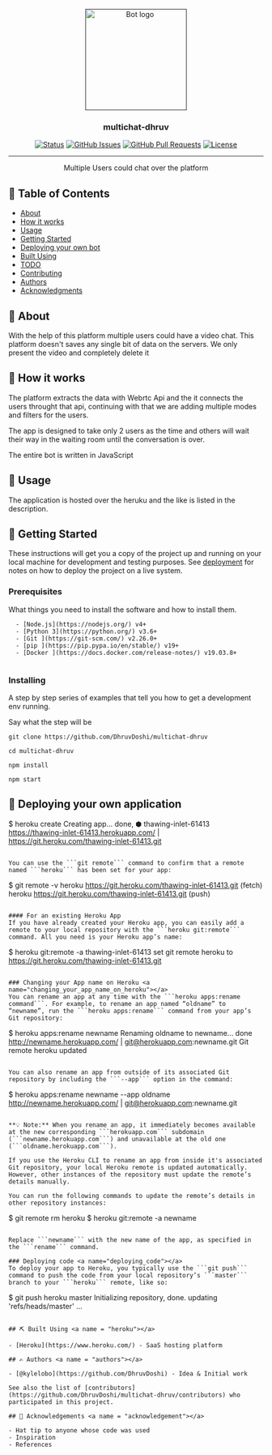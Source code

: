 <p align="center">
  <a href="" rel="noopener">
 <img width=200px height=200px src="https://i.imgur.com/FxL5qM0.jpg" alt="Bot logo"></a>
</p>

<h3 align="center">multichat-dhruv</h3>

<div align="center">

[![Status](https://img.shields.io/badge/status-active-success.svg)]()
[![GitHub Issues](https://img.shields.io/github/issues/DhruvDoshi/multichat-dhruv.svg)](https://github.com/DhruvDoshi/multichat-dhruv/issues)
[![GitHub Pull Requests](https://img.shields.io/github/issues-pr/DhruvDoshi/multichat-dhruv.svg)](https://github.com/DhruvDoshi/multichat-dhruv/pulls)
[![License](https://img.shields.io/badge/license-MIT-blue.svg)](/LICENSE)

</div>

---

<p align="center"> Multiple Users could chat over the platform
    <br> 
</p>

## 📝 Table of Contents

- [About](#about)
- [How it works](#working)
- [Usage](#usage)
- [Getting Started](#getting_started)
- [Deploying your own bot](#deployment)
- [Built Using](#built_using)
- [TODO](../TODO.md)
- [Contributing](../CONTRIBUTING.md)
- [Authors](#authors)
- [Acknowledgments](#acknowledgement)

## 🧐 About <a name = "about"></a>

With the help of this platform multiple users could have a video chat. This platform doesn't saves any single bit of data on the servers. We only present the video and completely delete it


## 💭 How it works <a name = "working"></a>

The platform extracts the data with Webrtc Api and the it connects the users throught that api, continuing with that we are adding multiple modes and filters for the users.

The app is designed to take only 2 users as the time and others will wait their way in the waiting room until the conversation is over.

The entire bot is written in JavaScript

## 🎈 Usage <a name = "usage"></a>

The application is hosted over the heruku and the like is listed in the description.


## 🏁 Getting Started <a name = "getting_started"></a>

These instructions will get you a copy of the project up and running on your local machine for development and testing purposes. See [deployment](#deployment) for notes on how to deploy the project on a live system.

### Prerequisites

What things you need to install the software and how to install them.

```
  - [Node.js](https://nodejs.org/) v4+
  - [Python 3](https://python.org/) v3.6+
  - [Git ](https://git-scm.com/) v2.26.0+
  - [pip ](https://pip.pypa.io/en/stable/) v19+
  - [Docker ](https://docs.docker.com/release-notes/) v19.03.8+
 
```

### Installing

A step by step series of examples that tell you how to get a development env running.

Say what the step will be

```
git clone https://github.com/DhruvDoshi/multichat-dhruv
```
```
cd multichat-dhruv
```
```
npm install
```
```
npm start 
```


## 🚀 Deploying your own application <a name = "deployment"></a>

$ heroku create
Creating app... done, ⬢ thawing-inlet-61413
https://thawing-inlet-61413.herokuapp.com/ | https://git.heroku.com/thawing-inlet-61413.git
```

You can use the ```git remote``` command to confirm that a remote named ```heroku``` has been set for your app:
```
$ git remote -v
heroku  https://git.heroku.com/thawing-inlet-61413.git (fetch)
heroku  https://git.heroku.com/thawing-inlet-61413.git (push)
```

#### For an existing Heroku App
If you have already created your Heroku app, you can easily add a remote to your local repository with the ```heroku git:remote``` command. All you need is your Heroku app’s name:
```
$ heroku git:remote -a thawing-inlet-61413
set git remote heroku to https://git.heroku.com/thawing-inlet-61413.git
```

### Changing your App name on Heroku <a name="changing_your_app_name_on_heroku"></a>
You can rename an app at any time with the ```heroku apps:rename command```. For example, to rename an app named “oldname” to “newname”, run the ```heroku apps:rename``` command from your app’s Git repository:
```
$ heroku apps:rename newname
Renaming oldname to newname... done
http://newname.herokuapp.com/ | git@herokuapp.com:newname.git
Git remote heroku updated
```

You can also rename an app from outside of its associated Git repository by including the ```--app``` option in the command:
```
$ heroku apps:rename newname --app oldname
http://newname.herokuapp.com/ | git@herokuapp.com:newname.git
```

**💡 Note:** When you rename an app, it immediately becomes available at the new corresponding ```herokuapp.com``` subdomain (```newname.herokuapp.com```) and unavailable at the old one (```oldname.herokuapp.com```).

If you use the Heroku CLI to rename an app from inside it's associated Git repository, your local Heroku remote is updated automatically. However, other instances of the repository must update the remote’s details manually.

You can run the following commands to update the remote’s details in other repository instances:
```
$ git remote rm heroku
$ heroku git:remote -a newname
```

Replace ```newname``` with the new name of the app, as specified in the ```rename``` command.

### Deploying code <a name="deploying_code"></a>
To deploy your app to Heroku, you typically use the ```git push``` command to push the code from your local repository’s ```master``` branch to your ```heroku``` remote, like so:
```
$ git push heroku master
Initializing repository, done.
updating 'refs/heads/master'
  ...
```

## ⛏️ Built Using <a name = "heroku"></a>

- [Heroku](https://www.heroku.com/) - SaaS hosting platform

## ✍️ Authors <a name = "authors"></a>

- [@kylelobo](https://github.com/DhruvDoshi) - Idea & Initial work

See also the list of [contributors](https://github.com/DhruvDoshi/multichat-dhruv/contributors) who participated in this project.

## 🎉 Acknowledgements <a name = "acknowledgement"></a>

- Hat tip to anyone whose code was used
- Inspiration
- References
